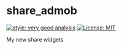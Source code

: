 # share_admob

[![style: very good analysis][very_good_analysis_badge]][very_good_analysis_link]
[![License: MIT][license_badge]][license_link]

My new share widgets

[license_badge]: https://img.shields.io/badge/license-MIT-blue.svg
[license_link]: https://opensource.org/licenses/MIT
[very_good_analysis_badge]: https://img.shields.io/badge/style-very_good_analysis-B22C89.svg
[very_good_analysis_link]: https://pub.dev/packages/very_good_analysis
